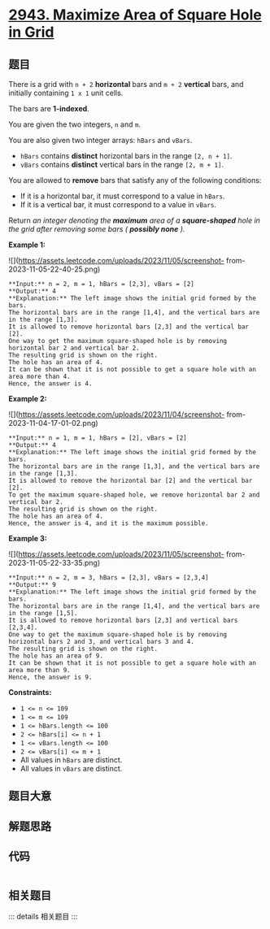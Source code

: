 # [2943. Maximize Area of Square Hole in Grid](https://leetcode.com/problems/maximize-area-of-square-hole-in-grid)

## 题目

There is a grid with `n + 2` **horizontal** bars and `m + 2` **vertical**
bars, and initially containing `1 x 1` unit cells.

The bars are **1-indexed**.

You are given the two integers, `n` and `m`.

You are also given two integer arrays: `hBars` and `vBars`.

  * `hBars` contains **distinct** horizontal bars in the range `[2, n + 1]`.
  * `vBars` contains **distinct** vertical bars in the range `[2, m + 1]`.

You are allowed to **remove** bars that satisfy any of the following
conditions:

  * If it is a horizontal bar, it must correspond to a value in `hBars`.
  * If it is a vertical bar, it must correspond to a value in `vBars`.

Return _an integer denoting the **maximum** area of a **square-shaped** hole
in the grid after removing some bars ( **possibly none** )._



**Example 1:**

![](https://assets.leetcode.com/uploads/2023/11/05/screenshot-
from-2023-11-05-22-40-25.png)

    
    
    **Input:** n = 2, m = 1, hBars = [2,3], vBars = [2]
    **Output:** 4
    **Explanation:** The left image shows the initial grid formed by the bars.
    The horizontal bars are in the range [1,4], and the vertical bars are in the range [1,3].
    It is allowed to remove horizontal bars [2,3] and the vertical bar [2].
    One way to get the maximum square-shaped hole is by removing horizontal bar 2 and vertical bar 2.
    The resulting grid is shown on the right.
    The hole has an area of 4.
    It can be shown that it is not possible to get a square hole with an area more than 4.
    Hence, the answer is 4.
    

**Example 2:**

![](https://assets.leetcode.com/uploads/2023/11/04/screenshot-
from-2023-11-04-17-01-02.png)

    
    
    **Input:** n = 1, m = 1, hBars = [2], vBars = [2]
    **Output:** 4
    **Explanation:** The left image shows the initial grid formed by the bars.
    The horizontal bars are in the range [1,3], and the vertical bars are in the range [1,3].
    It is allowed to remove the horizontal bar [2] and the vertical bar [2].
    To get the maximum square-shaped hole, we remove horizontal bar 2 and vertical bar 2.
    The resulting grid is shown on the right.
    The hole has an area of 4.
    Hence, the answer is 4, and it is the maximum possible.
    

**Example 3:**

![](https://assets.leetcode.com/uploads/2023/11/05/screenshot-
from-2023-11-05-22-33-35.png)

    
    
    **Input:** n = 2, m = 3, hBars = [2,3], vBars = [2,3,4]
    **Output:** 9
    **Explanation:** The left image shows the initial grid formed by the bars.
    The horizontal bars are in the range [1,4], and the vertical bars are in the range [1,5].
    It is allowed to remove horizontal bars [2,3] and vertical bars [2,3,4].
    One way to get the maximum square-shaped hole is by removing horizontal bars 2 and 3, and vertical bars 3 and 4.
    The resulting grid is shown on the right.
    The hole has an area of 9.
    It can be shown that it is not possible to get a square hole with an area more than 9.
    Hence, the answer is 9.
    



**Constraints:**

  * `1 <= n <= 109`
  * `1 <= m <= 109`
  * `1 <= hBars.length <= 100`
  * `2 <= hBars[i] <= n + 1`
  * `1 <= vBars.length <= 100`
  * `2 <= vBars[i] <= m + 1`
  * All values in `hBars` are distinct.
  * All values in `vBars` are distinct.


## 题目大意

## 解题思路

## 代码

```javascript

```

## 相关题目

::: details 相关题目
:::
